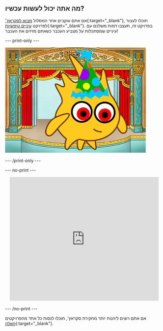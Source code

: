 ## מה אתה יכול לעשות עכשיו?

אם אתם עוקבים אחר המסלול [מבוא לסקראץ׳](https://projects.raspberrypi.org/en/pathways/scratch-intro){:target="_blank"}, תוכלו לעבור לפרויקט [עיניים טיפשיות](https://projects.raspberrypi.org/en/projects/silly-eyes){:target="_blank"}. בפרויקט זה, תעצבו דמות משלכם עם עיניים שמסתכלות על מצביע העכבר כשאתם מזיזים את העכבר!

--- print-only ---

![פרויקט "עיניים טיפשיות".](images/googly-eye-character.png)

--- /print-only ---

--- no-print ---

<div class="scratch-preview" style="margin-left: 15px;">
  <iframe allowtransparency="true" width="485" height="402" src="https://scratch.mit.edu/projects/embed/495141114/?autostart=false" frameborder="0"></iframe>
</div>

--- /no-print ---

אם אתם רוצים ליהנות יותר מחקירת סקראץ', תוכלו לנסות כל אחד מהפרויקטים  [האלה](https://projects.raspberrypi.org/en/projects?software%5B%5D=scratch&curriculum%5B%5D=%201){:target="_blank"}.